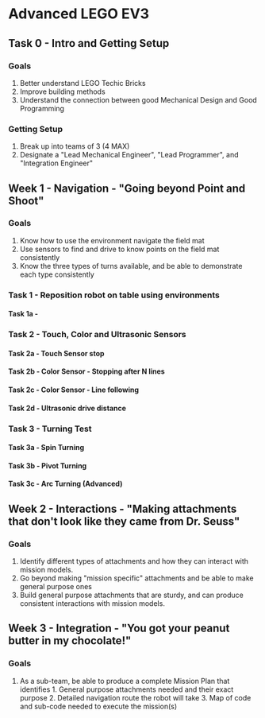 # Advanced LEGO EV3

## Task 0 - Intro and Getting Setup
### Goals
  1. Better understand LEGO Techic Bricks
  2. Improve building methods
  3. Understand the connection between good Mechanical Design and Good Programming

### Getting Setup
  1. Break up into teams of 3 (4 MAX)
  2. Designate a "Lead Mechanical Engineer", "Lead Programmer", and "Integration Engineer"

## Week 1 - Navigation - "Going beyond Point and Shoot"
### Goals
  1. Know how to use the environment navigate the field mat
  2. Use sensors to find and drive to know points on the field mat consistently
  3. Know the three types of turns available, and be able to demonstrate each type consistently

### Task 1 - Reposition robot on table using environments
#### Task 1a - 

### Task 2 - Touch, Color and Ultrasonic Sensors
#### Task 2a - Touch Sensor stop
#### Task 2b - Color Sensor - Stopping after N lines
#### Task 2c - Color Sensor - Line following
#### Task 2d - Ultrasonic drive distance
### Task 3 - Turning Test
#### Task 3a - Spin Turning
#### Task 3b - Pivot Turning
#### Task 3c - Arc Turning (Advanced)

## Week 2 - Interactions - "Making attachments that don't look like they came from Dr. Seuss"
### Goals
  1. Identify different types of attachments and how they can interact with mission models.
  2. Go beyond making "mission specific" attachments and be able to make general purpose ones
  3. Build general purpose attachments that are sturdy, and can produce consistent interactions with mission models.

## Week 3 - Integration - "You got your peanut butter in my chocolate!"
### Goals
  1. As a sub-team, be able to produce a complete Mission Plan that identifies
    1. General purpose attachments needed and their exact purpose
    2. Detailed navigation route the robot will take
    3. Map of code and sub-code needed to execute the mission(s)
